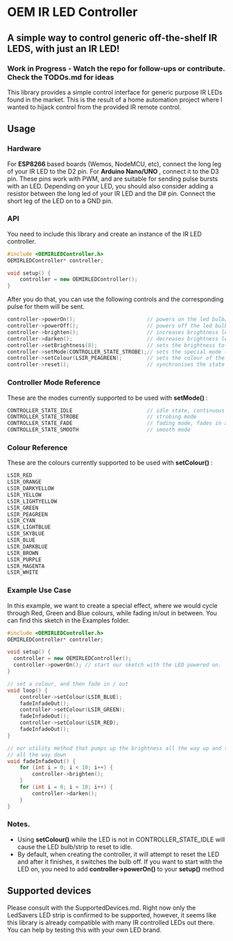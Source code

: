 # OEM IR LED Controller

## A simple way to control generic off-the-shelf IR LEDS, with just an IR LED!

### Work in Progress - Watch the repo for follow-ups or contribute. Check the TODOs.md for ideas

This library provides a simple control interface for generic purpose IR LEDs found in the market.
This is the result of a home automation project where I wanted to hijack control from the provided IR remote
control.

## Usage

### Hardware
For <b> ESP8266 </b> based boards (Wemos, NodeMCU, etc), connect the long leg of your IR LED to the D2 pin.
For <b> Arduino Nano/UNO </b>, connect it to the D3 pin.
These pins work with PWM, and are suitable for sending pulse bursts with an LED.
Depending on your LED, you should also consider adding a resistor between the long led of your IR LED and the D# pin.
Connect the short leg of the LED on to a GND pin.

### API
You need to include this library and create an instance of the IR LED controller.
```cpp
#include <OEMIRLEDController.h>
OEMIRLEDController* controller;

void setup() {
    controller = new OEMIRLEDController();
}
```

After you do that, you can use the following controls and the corresponding pulse for them will be sent.
```cpp
controller->powerOn();                       // powers on the led bulb/strip
controller->powerOff();                      // powers off the led bulb/strip
controller->brighten();                      // increases brightness level of bulb/strip (10 levels supported)
controller->darken();                        // decreases brightness level of bulb/strip (10 levels supported)
controller->setBrightness(8);                // sets the brightness to 8 (max 10)
controller->setMode(CONTROLLER_STATE_STROBE);// sets the special mode (see reference below)
controller->setColour(LSIR_PEAGREEN);        // sets the colour of the RGB leds (see reference below)
controller->reset();                         // synchronises the state of the controller with the actual state of LED bulb/strip
```

### Controller Mode Reference
These are the modes currently supported to be used with <b> setMode() </b> :
```cpp
CONTROLLER_STATE_IDLE                        // idle state, continuous light
CONTROLLER_STATE_STROBE                      // strobing mode
CONTROLLER_STATE_FADE                        // fading mode, fades in and out
CONTROLLER_STATE_SMOOTH                      // smooth mode
```

### Colour Reference
These are the colours currently supported to be used with <b> setColour() </b> :
```cpp
LSIR_RED
LSIR_ORANGE
LSIR_DARKYELLOW
LSIR_YELLOW
LSIR_LIGHTYELLOW
LSIR_GREEN
LSIR_PEAGREEN
LSIR_CYAN
LSIR_LIGHTBLUE
LSIR_SKYBLUE
LSIR_BLUE
LSIR_DARKBLUE
LSIR_BROWN
LSIR_PURPLE
LSIR_MAGENTA
LSIR_WHITE
```

### Example Use Case
In this example, we want to create a special effect, where we would cycle through Red, Green and Blue colours, while fading in/out in between. You can find this sketch in the Examples folder.
```cpp
#include <OEMIRLEDController.h>
OEMIRLEDController* controller;

void setup() {
  controller = new OEMIRLEDController();
  controller->powerOn(); // start our sketch with the LED powered on.
}

// set a colour, and then fade in / out
void loop() {
    controller->setColour(LSIR_BLUE);
    fadeInfadeOut();
    controller->setColour(LSIR_GREEN);
    fadeInfadeOut();
    controller->setColour(LSIR_RED);
    fadeInfadeOut();
}

// our utility method that pumps up the brightness all the way up and then 
// all the way down
void fadeInfadeOut() {
    for (int i = 0; i < 10; i++) {
        controller->brighten();
    }
    for (int i = 0; i < 10; i++) {
        controller->darken();
    }
}
```


### Notes.
 - Using <b>setColour()</b> while the LED is not in CONTROLLER_STATE_IDLE will cause the LED bulb/strip to reset to  idle.
 - By default, when creating the controller, it will attempt to reset the LED and after it finishes, it switches the bulb off. If you want to start with the LED on, you need to add <b>controller->powerOn()</b> to your <b>setup()</b> method

## Supported devices
Please consult with the SupportedDevices.md. Right now only the LedSavers LED strip is confirmed to be supported,
however, it seems like this library is already compatible with many IR controlled LEDs out there. You can help by testing this with your own LED brand.